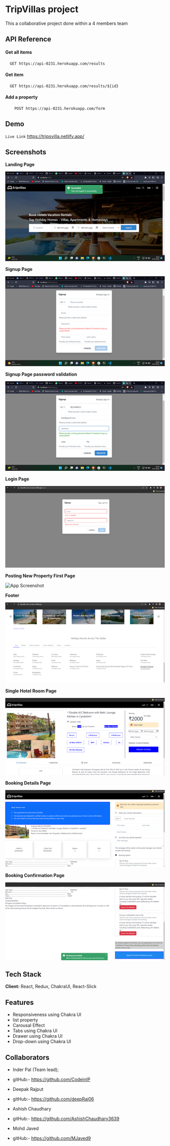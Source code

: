 
# TripVillas project

This a collaborative project done within a 4 members team

## API Reference

#### Get all items

```http
  GET https://api-0231.herokuapp.com/results
```

#### Get item

```http
  GET https://api-0231.herokuapp.com/results/${id}
```
#### Add a property
``` http
    POST https://api-0231.herokuapp.com/form
```

## Demo

`Live Link` https://tripsvilla.netlify.app/

## Screenshots

**Landing Page**

![App Screenshot](https://github.com/Inder-Pal-github/tripVillas-Clone/blob/master/Screenshots/LandingPage.png?raw=true)

**Signup Page**

![App Screenshot](https://github.com/Inder-Pal-github/tripVillas-Clone/blob/master/Screenshots/SignupForm.png?raw=true)

**Signup Page password validation**

![App Screenshot](https://github.com/Inder-Pal-github/tripVillas-Clone/blob/master/Screenshots/SignupFormvalid.png?raw=true)

**Login Page**

![App Screenshot](https://github.com/Inder-Pal-github/tripVillas-Clone/blob/master/Screenshots/LoginForm.png?raw=true)

**Posting New Property First Page**

![App Screenshot](https://github.com/deepRaj06/kindly-earthquake-283/blob/master/Screenshots/PostingNewProperty.png?raw=true)

**Footer**

![App Screenshot](https://github.com/Inder-Pal-github/tripVillas-Clone/blob/master/Screenshots/Footer.png?raw=true)

**Single Hotel Room Page**

![App Screenshot](https://github.com/Inder-Pal-github/tripVillas-Clone/blob/master/Screenshots/IndividualRoomDetails.png?raw=true)

**Booking Details Page**

![App Screenshot](https://github.com/Inder-Pal-github/tripVillas-Clone/blob/master/Screenshots/BookingDetails.png?raw=true)

**Booking Confirmation Page**

![App Screenshot](https://github.com/Inder-Pal-github/tripVillas-Clone/blob/master/Screenshots/BookingConfirmation.png?raw=true)

## Tech Stack

**Client:** React, Redux, ChakraUI, React-Slick



## Features

- Responsiveness using Chakra UI
- list property
- Carousal Effect
- Tabs using Chakra UI
- Drawer using Chakra UI
- Drop-down using Chakra UI


## Collaborators
- Inder Pal  (Team lead);
- gitHub:- https://github.com/CodeinIP

- Deepak Rajput 
- gitHub:- https://github.com/deepRaj06

- Ashish Chaudhary
- gitHub:- https://github.com/AshishChaudhary3639

- Mohd Javed
- gitHub:- https://github.com/MJaved9
